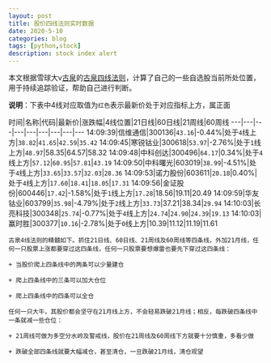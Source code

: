 ```yaml
---
layout: post
title: 股价四线法则实时数据
date: 2020-5-10
categories: blog
tags: [python,stock]
description: stock index alert
---
```



本文根据雪球大v[古泉](https://xueqiu.com/u/7148646888)的[古泉四线法则](https://xueqiu.com/7148646888/130498192)，计算了自己的一些自选股当前所处位置，用于持续追踪验证，帮助自己进行判断。

**说明**：下表中4线对应取值为`红色`表示最新价处于对应指标上方，属正面

时间|名称|代码|最新价|涨跌幅|4线位置|21日线|60日线|21周线|60周线
---|---|---|---|---|---|---|---|---
14:09:39|信维通信|300136|`43.16`|-0.44%|处于`4`线上方|`38.82`|`41.65`|`42.59`|`35.42`
14:09:45|寒锐钴业|300618|`53.97`|-2.76%|处于`1`线上方|`48.97`|58.35|64.57|58.32
14:09:48|中科创达|300496|`64.17`|0.34%|处于`4`线上方|`57.12`|`60.95`|`57.81`|`43.19`
14:09:50|中科曙光|603019|`38.99`|-4.51%|处于`4`线上方|`33.65`|`33.57`|`32.03`|`28.36`
14:09:53|诺力股份|603611|`20.18`|0.40%|处于`4`线上方|`17.60`|`18.41`|`18.05`|`17.31`
14:09:56|金证股份|600446|`17.42`|-1.58%|处于`1`线上方|`17.28`|18.56|19.11|20.49
14:09:59|华友钴业|603799|`35.98`|-4.79%|处于`2`线上方|`33.73`|37.21|38.34|`29.94`
14:10:03|长亮科技|300348|`25.74`|-0.77%|处于`4`线上方|`24.74`|`24.90`|`24.39`|`19.13`
14:10:03|赢时胜|300377|`10.16`|-2.78%|处于`0`线上方|10.39|11.12|11.19|11.61

```
古泉4线法则的精髓如下。抓住21日线、60日线、21周线及60周线等四条线，外加21月线，任何一只股票上涨都要穿过这四条线，任何一只股票要想爆雷也要先下穿过这四条线：

+ 当股价爬上四条线中的两条可以少量建仓

+ 爬上四条线中的三条可以加大仓位

+ 爬上四条线中的四条可以全仓

任何一只大牛，其股价都会坚守在21月线上方，不会轻易跌破21月线；相反，每跌破四条线中一条就减一些仓位：

+ 21周线可做为多空分水岭及警戒线，股价在21周线及60周线下方就要十分慎重，多看少做

+ 跌破全部四条线就要大幅减仓，甚至清仓，一旦跌破21月线，清仓观望
```